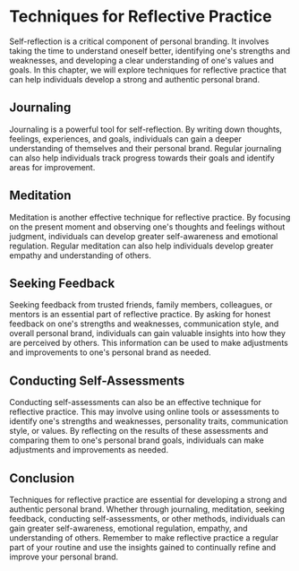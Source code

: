 Techniques for Reflective Practice
====================================================================================

Self-reflection is a critical component of personal branding. It involves taking the time to understand oneself better, identifying one's strengths and weaknesses, and developing a clear understanding of one's values and goals. In this chapter, we will explore techniques for reflective practice that can help individuals develop a strong and authentic personal brand.

Journaling
----------

Journaling is a powerful tool for self-reflection. By writing down thoughts, feelings, experiences, and goals, individuals can gain a deeper understanding of themselves and their personal brand. Regular journaling can also help individuals track progress towards their goals and identify areas for improvement.

Meditation
----------

Meditation is another effective technique for reflective practice. By focusing on the present moment and observing one's thoughts and feelings without judgment, individuals can develop greater self-awareness and emotional regulation. Regular meditation can also help individuals develop greater empathy and understanding of others.

Seeking Feedback
----------------

Seeking feedback from trusted friends, family members, colleagues, or mentors is an essential part of reflective practice. By asking for honest feedback on one's strengths and weaknesses, communication style, and overall personal brand, individuals can gain valuable insights into how they are perceived by others. This information can be used to make adjustments and improvements to one's personal brand as needed.

Conducting Self-Assessments
---------------------------

Conducting self-assessments can also be an effective technique for reflective practice. This may involve using online tools or assessments to identify one's strengths and weaknesses, personality traits, communication style, or values. By reflecting on the results of these assessments and comparing them to one's personal brand goals, individuals can make adjustments and improvements as needed.

Conclusion
----------

Techniques for reflective practice are essential for developing a strong and authentic personal brand. Whether through journaling, meditation, seeking feedback, conducting self-assessments, or other methods, individuals can gain greater self-awareness, emotional regulation, empathy, and understanding of others. Remember to make reflective practice a regular part of your routine and use the insights gained to continually refine and improve your personal brand.
